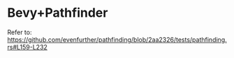 # Bevy+Pathfinder

Refer to: https://github.com/evenfurther/pathfinding/blob/2aa2326/tests/pathfinding.rs#L159-L232
